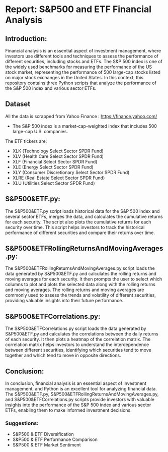 # Report: S&P500 and ETF Financial Analysis

## Introduction:

Financial analysis is an essential aspect of investment management, where investors use different tools and techniques to assess the performance of different securities, including stocks and ETFs. The S&P 500 index is one of the widely used benchmarks for measuring the performance of the US stock market, representing the performance of 500 large-cap stocks listed on major stock exchanges in the United States. In this context, this repository contains three Python scripts that analyze the performance of the S&P 500 index and various sector ETFs.

## Dataset
All the data is scrapped from Yahoo Finance : https://finance.yahoo.com/

* The S&P 500 index is a market-cap-weighted index that includes 500 large-cap U.S. companies.

The ETF tickers are:

* XLK (Technology Select Sector SPDR Fund)
* XLV (Health Care Select Sector SPDR Fund)
* XLF (Financial Select Sector SPDR Fund)
* XLE (Energy Select Sector SPDR Fund)
* XLY (Consumer Discretionary Select Sector SPDR Fund)
* XLRE (Real Estate Select Sector SPDR Fund)
* XLU (Utilities Select Sector SPDR Fund)


## S&P500&ETF.py:

The S&P500&ETF.py script loads historical data for the S&P 500 index and several sector ETFs, merges the data, and calculates the cumulative returns for each security. The script also plots the cumulative returns for each security over time. This script helps investors to track the historical performance of different securities and compare their returns over time.

## S&P500&ETFRollingReturnsAndMovingAverages.py:

The S&P500&ETFRollingReturnsAndMovingAverages.py script loads the data generated by S&P500&ETF.py and calculates the rolling returns and moving averages for each security. It then prompts the user to select which columns to plot and plots the selected data along with the rolling returns and moving averages. The rolling returns and moving averages are commonly used to assess the trends and volatility of different securities, providing valuable insights into their future performance.

## S&P500&ETFCorrelations.py:

The S&P500&ETFCorrelations.py script loads the data generated by S&P500&ETF.py and calculates the correlations between the daily returns of each security. It then plots a heatmap of the correlation matrix. The correlation matrix helps investors to understand the interdependence between different securities, identifying which securities tend to move together and which tend to move in opposite directions.

## Conclusion:

In conclusion, financial analysis is an essential aspect of investment management, and Python is an excellent tool for analyzing financial data. The S&P500&ETF.py, S&P500&ETFRollingReturnsAndMovingAverages.py, and S&P500&ETFCorrelations.py scripts provide investors with valuable insights into the performance of the S&P 500 index and various sector ETFs, enabling them to make informed investment decisions.

### Suggestions: 
* S&P500 & ETF Diversification
* S&P500 & ETF Performance Comparison
* S&P500 & ETF Market Sentiment
